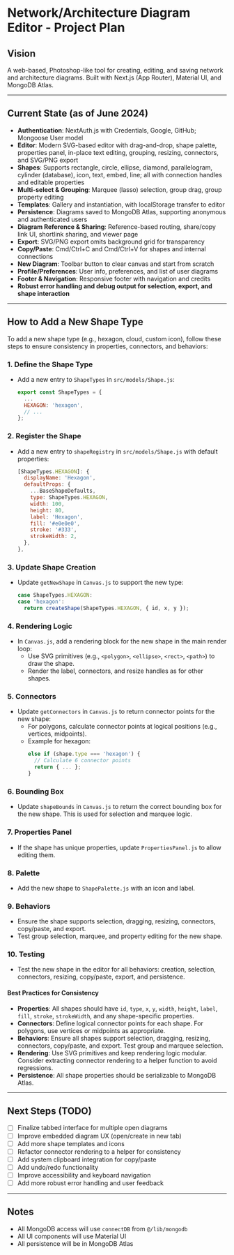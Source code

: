# Network/Architecture Diagram Editor - Project Plan

## Vision
A web-based, Photoshop-like tool for creating, editing, and saving network and architecture diagrams. Built with Next.js (App Router), Material UI, and MongoDB Atlas.

---

## Current State (as of June 2024)
- **Authentication**: NextAuth.js with Credentials, Google, GitHub; Mongoose User model
- **Editor**: Modern SVG-based editor with drag-and-drop, shape palette, properties panel, in-place text editing, grouping, resizing, connectors, and SVG/PNG export
- **Shapes**: Supports rectangle, circle, ellipse, diamond, parallelogram, cylinder (database), icon, text, embed, line; all with connection handles and editable properties
- **Multi-select & Grouping**: Marquee (lasso) selection, group drag, group property editing
- **Templates**: Gallery and instantiation, with localStorage transfer to editor
- **Persistence**: Diagrams saved to MongoDB Atlas, supporting anonymous and authenticated users
- **Diagram Reference & Sharing**: Reference-based routing, share/copy link UI, shortlink sharing, and viewer page
- **Export**: SVG/PNG export omits background grid for transparency
- **Copy/Paste**: Cmd/Ctrl+C and Cmd/Ctrl+V for shapes and internal connections
- **New Diagram**: Toolbar button to clear canvas and start from scratch
- **Profile/Preferences**: User info, preferences, and list of user diagrams
- **Footer & Navigation**: Responsive footer with navigation and credits
- **Robust error handling and debug output for selection, export, and shape interaction**

---

## How to Add a New Shape Type

To add a new shape type (e.g., hexagon, cloud, custom icon), follow these steps to ensure consistency in properties, connectors, and behaviors:

### 1. **Define the Shape Type**
- Add a new entry to `ShapeTypes` in `src/models/Shape.js`:
  ```js
  export const ShapeTypes = {
    ...
    HEXAGON: 'hexagon',
    // ...
  };
  ```

### 2. **Register the Shape**
- Add a new entry to `shapeRegistry` in `src/models/Shape.js` with default properties:
  ```js
  [ShapeTypes.HEXAGON]: {
    displayName: 'Hexagon',
    defaultProps: {
      ...BaseShapeDefaults,
      type: ShapeTypes.HEXAGON,
      width: 100,
      height: 80,
      label: 'Hexagon',
      fill: '#e0e0e0',
      stroke: '#333',
      strokeWidth: 2,
    },
  },
  ```

### 3. **Update Shape Creation**
- Update `getNewShape` in `Canvas.js` to support the new type:
  ```js
  case ShapeTypes.HEXAGON:
  case 'hexagon':
    return createShape(ShapeTypes.HEXAGON, { id, x, y });
  ```

### 4. **Rendering Logic**
- In `Canvas.js`, add a rendering block for the new shape in the main render loop:
  - Use SVG primitives (e.g., `<polygon>`, `<ellipse>`, `<rect>`, `<path>`) to draw the shape.
  - Render the label, connectors, and resize handles as for other shapes.

### 5. **Connectors**
- Update `getConnectors` in `Canvas.js` to return connector points for the new shape:
  - For polygons, calculate connector points at logical positions (e.g., vertices, midpoints).
  - Example for hexagon:
    ```js
    else if (shape.type === 'hexagon') {
      // Calculate 6 connector points
      return { ... };
    }
    ```

### 6. **Bounding Box**
- Update `shapeBounds` in `Canvas.js` to return the correct bounding box for the new shape. This is used for selection and marquee logic.

### 7. **Properties Panel**
- If the shape has unique properties, update `PropertiesPanel.js` to allow editing them.

### 8. **Palette**
- Add the new shape to `ShapePalette.js` with an icon and label.

### 9. **Behaviors**
- Ensure the shape supports selection, dragging, resizing, connectors, copy/paste, and export.
- Test group selection, marquee, and property editing for the new shape.

### 10. **Testing**
- Test the new shape in the editor for all behaviors: creation, selection, connectors, resizing, copy/paste, export, and persistence.

#### **Best Practices for Consistency**
- **Properties**: All shapes should have `id`, `type`, `x`, `y`, `width`, `height`, `label`, `fill`, `stroke`, `strokeWidth`, and any shape-specific properties.
- **Connectors**: Define logical connector points for each shape. For polygons, use vertices or midpoints as appropriate.
- **Behaviors**: Ensure all shapes support selection, dragging, resizing, connectors, copy/paste, and export. Test group and marquee selection.
- **Rendering**: Use SVG primitives and keep rendering logic modular. Consider extracting connector rendering to a helper function to avoid regressions.
- **Persistence**: All shape properties should be serializable to MongoDB Atlas.

---

## Next Steps (TODO)
- [ ] Finalize tabbed interface for multiple open diagrams
- [ ] Improve embedded diagram UX (open/create in new tab)
- [ ] Add more shape templates and icons
- [ ] Refactor connector rendering to a helper for consistency
- [ ] Add system clipboard integration for copy/paste
- [ ] Add undo/redo functionality
- [ ] Improve accessibility and keyboard navigation
- [ ] Add more robust error handling and user feedback

---

## Notes
- All MongoDB access will use `connectDB` from `@/lib/mongodb`
- All UI components will use Material UI
- All persistence will be in MongoDB Atlas 